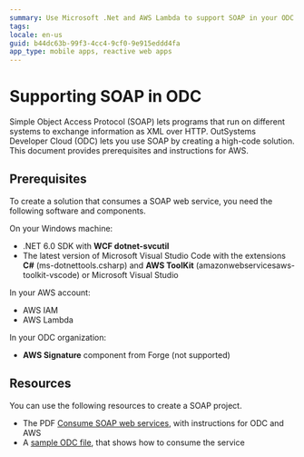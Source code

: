 ```yaml
---
summary: Use Microsoft .Net and AWS Lambda to support SOAP in your ODC applications.
tags:
locale: en-us
guid: b44dc63b-99f3-4cc4-9cf0-9e915eddd4fa
app_type: mobile apps, reactive web apps
---
```


# Supporting SOAP in ODC

Simple Object Access Protocol (SOAP) lets programs that run on different systems to exchange information as XML over HTTP. OutSystems Developer Cloud (ODC) lets you use SOAP by creating a high-code solution. This document provides prerequisites and instructions for AWS.

## Prerequisites

To create a solution that consumes a SOAP web service, you need the following software and components.

On your Windows machine:

* .NET 6.0 SDK with **WCF dotnet-svcutil**
* The latest version of Microsoft Visual Studio Code with the extensions **C#** (ms-dotnettools.csharp) and **AWS ToolKit** (amazonwebservicesaws-toolkit-vscode) or Microsoft Visual Studio

In your AWS account:

* AWS IAM
* AWS Lambda

In your ODC organization:

* **AWS Signature** component from Forge (not supported)

## Resources

You can use the following resources to create a SOAP project.

* The PDF [Consume SOAP web services](resources/consume-soap-services.pdf), with instructions for ODC and AWS
* A [sample ODC file](resources/SOAP-example.oml), that shows how to consume the service 